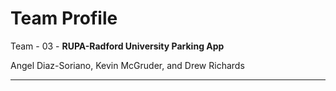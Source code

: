 # Team Profile
Team - 03 - **RUPA-Radford University Parking App** 

Angel Diaz-Soriano, Kevin McGruder, and Drew Richards
***

